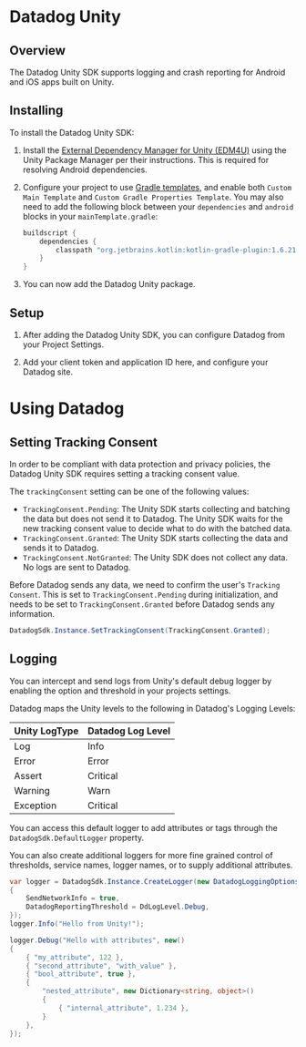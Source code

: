 # Datadog Unity

## Overview

The Datadog Unity SDK supports logging and crash reporting for Android and iOS apps built on Unity.

## Installing

To install the Datadog Unity SDK:

1. Install the [External Dependency Manager for Unity (EDM4U)](https://github.com/googlesamples/unity-jar-resolver) using the Unity Package Manager per their instructions. This is required for resolving Android dependencies.
2. Configure your project to use [Gradle templates](https://docs.unity3d.com/Manual/gradle-templates.html), and enable both
`Custom Main Template` and `Custom Gradle Properties Template`. You may also need to add the following block between your `dependencies` and `android`
blocks in your `mainTemplate.gradle`:

   ```groovy
   buildscript {
       dependencies {
           classpath "org.jetbrains.kotlin:kotlin-gradle-plugin:1.6.21"
       }
   }
   ```

3. You can now add the Datadog Unity package.

## Setup

1. After adding the Datadog Unity SDK, you can configure Datadog from your Project Settings.

2. Add your client token and application ID here, and configure your Datadog site.

# Using Datadog

## Setting Tracking Consent

In order to be compliant with data protection and privacy policies, the Datadog Unity SDK requires setting a tracking consent value.

The `trackingConsent` setting can be one of the following values:

  * `TrackingConsent.Pending`: The Unity SDK starts collecting and batching the data but does not send it to Datadog. The Unity SDK waits for the new tracking consent value to decide what to do with the batched data.
  * `TrackingConsent.Granted`: The Unity SDK starts collecting the data and sends it to Datadog.
  * `TrackingConsent.NotGranted`: The Unity SDK does not collect any data. No logs are sent to Datadog.

Before Datadog sends any data, we need to confirm the user's `Tracking Consent`. This is set to `TrackingConsent.Pending` during initialization,
and needs to be set to `TrackingConsent.Granted` before Datadog sends any information.

```cs
DatadogSdk.Instance.SetTrackingConsent(TrackingConsent.Granted);
```

## Logging

You can intercept and send logs from Unity's default debug logger by enabling the option and threshold in your projects settings.

Datadog maps the Unity levels to the following in Datadog's Logging Levels:

| Unity LogType  | Datadog Log Level |
| -------------- | ----------------- |
| Log            |  Info             |
| Error          |  Error            |
| Assert         |  Critical         |
| Warning        |  Warn             |
| Exception      |  Critical         |

You can access this default logger to add attributes or tags through the `DatadogSdk.DefaultLogger` property.

You can also create additional loggers for more fine grained control of thresholds, service names, logger names, or to supply additional attributes.

```cs
var logger = DatadogSdk.Instance.CreateLogger(new DatadogLoggingOptions()
{
    SendNetworkInfo = true,
    DatadogReportingThreshold = DdLogLevel.Debug,
});
logger.Info("Hello from Unity!");

logger.Debug("Hello with attributes", new()
{
    { "my_attribute", 122 },
    { "second_attribute", "with_value" },
    { "bool_attribute", true },
    {
        "nested_attribute", new Dictionary<string, object>()
        {
            { "internal_attribute", 1.234 },
        }
    },
});
```
